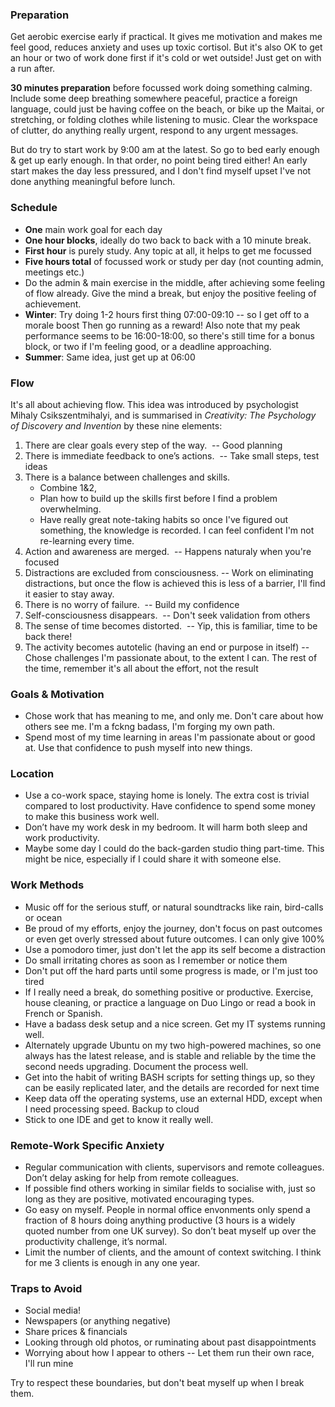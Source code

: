 ### Preparation
Get aerobic exercise early if practical.  It gives me motivation and makes me feel good, reduces anxiety and uses up toxic cortisol.  But it's also OK to get an hour or two of work done first if it's cold or wet outside!  Just get on with a run after.

**30 minutes preparation** before focussed work doing something calming.  Include some deep breathing somewhere peaceful, practice a foreign language, could just be having coffee on the beach, or bike up the Maitai, or stretching, or folding clothes while listening to music.  Clear the workspace of clutter, do anything really urgent, respond to any urgent messages.

But do try to start work by 9:00 am at the latest.  So go to bed early enough & get up early enough. In that order, no point being tired either!   An early start makes the day less pressured, and I don't find myself upset I've not done anything meaningful before lunch.

### Schedule
- **One** main work goal for each day
- **One hour blocks**, ideally do two back to back with a 10 minute break.
- **First hour** is purely study.  Any topic at all, it helps to get me focussed
- **Five hours total** of focussed work or study per day (not counting admin, meetings etc.)
- Do the admin & main exercise in the middle, after achieving some feeling of flow already.  Give the mind a break, but enjoy the positive feeling of achievement.
- **Winter**: Try doing 1-2 hours first thing  07:00-09:10 -- so I get off to a morale boost  Then go running as a reward!  Also note that my peak performance seems to be 16:00-18:00, so there's still time for a bonus block, or two if I'm feeling good, or a deadline approaching.
- **Summer**: Same idea, just get up at 06:00

### Flow
It's all about achieving flow.  This idea was introduced by psychologist Mihaly Csikszentmihalyi, and is summarised in *Creativity: The Psychology of Discovery and Invention* by these nine elements: 

1. There are clear goals every step of the way.   -- Good planning
2. There is immediate feedback to one’s actions.   -- Take small steps, test ideas
3. There is a balance between challenges and skills. 
	- Combine 1&2, 
	- Plan how to build up the skills first before I find a problem overwhelming.  
	- Have really great note-taking habits so once I've figured out something, the knowledge is recorded.  I can feel confident I'm not re-learning every time.
4. Action and awareness are merged.    -- Happens naturaly when you're focused
5.  Distractions are excluded from consciousness. -- Work on eliminating distractions, but once the flow is achieved this is less of a barrier, I'll find it easier to stay away.
6.  There is no worry of failure.  -- Build my confidence
7.   Self-consciousness disappears.  -- Don't seek validation from others
7.  The sense of time becomes distorted.  -- Yip, this is familiar, time to be back there!
9.  The activity becomes autotelic (having an end or purpose in itself) -- Chose challenges I'm passionate about, to the extent I can.  The rest of the time, remember it's all about the effort, not the result

### Goals & Motivation
- Chose work that has meaning to me, and only me.  Don't care about how others see me. I'm a fckng badass, I'm forging my own path.
- Spend most of my time learning in areas I'm passionate about or good at.  Use that confidence to push myself into new things.

### Location
- Use a co-work space, staying home is lonely.  The extra cost is trivial compared to lost productivity.  Have confidence to spend some money to make this business work well.
- Don’t have my work desk in my bedroom. It will harm both sleep and work productivity.
- Maybe some day I could do the back-garden studio thing part-time.  This might be nice, especially if I could share it with someone else.

### Work Methods
- Music off for the serious stuff, or natural soundtracks like rain, bird-calls or ocean
- Be proud of my efforts, enjoy the journey, don't focus on past outcomes or even get overly stressed about future outcomes.  I can only give 100%
- Use a pomodoro timer, just don't let the app its self become a distraction
- Do small irritating chores as soon as I remember or notice them
- Don't put off the hard parts until some progress is made, or I'm just too tired
- If I really need a break, do something positive or productive.  Exercise, house cleaning, or practice a language on Duo Lingo or read a book in French or Spanish.
- Have a badass desk setup and a nice screen.  Get my IT systems running well.
- Alternately upgrade Ubuntu on my two high-powered machines, so one always has the latest release, and is stable and reliable by the time the second needs upgrading. Document the process well.
- Get into the habit of writing BASH scripts for setting things up, so they can be easily replicated later, and the details are recorded for next time
- Keep data off the operating systems, use an external HDD, except when I need processing speed.  Backup to cloud
- Stick to one IDE and get to know it really well.  

### Remote-Work Specific Anxiety
- Regular communication with clients, supervisors and remote colleagues. Don’t delay asking for help from remote colleagues.
- If possible find others working in similar fields to socialise with, just so long as they are positive, motivated encouraging types.
- Go easy on myself. People in normal office envonments only spend a fraction of 8 hours doing anything productive (3 hours is a widely quoted number from one UK survey). So don’t beat myself up over the productivity challenge, it’s normal.
- Limit the number of clients, and the amount of context switching. I think for me 3 clients is enough in any one year.

### Traps to Avoid
- Social media! 
- Newspapers (or anything negative)
- Share prices & financials
- Looking through old photos, or ruminating about past disappointments
- Worrying about how I appear to others -- Let them run their own race, I'll run mine

Try to respect these boundaries, but don't beat myself up when I break them.
